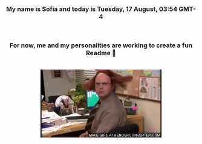 


<div align="center">
<h3 >My name is Sofia and today is Tuesday, 17 August, 03:54 GMT-4</h3><br>
<h3 >For now, me and my personalities are working to create a fun Readme 👋
</h3><br>
<img src='img/dwight.gif' alt='working...'/>
</div>
